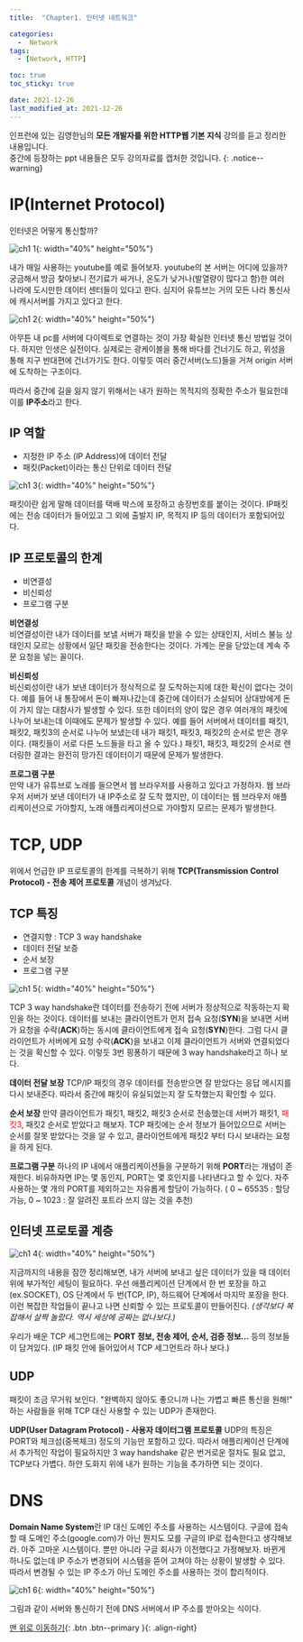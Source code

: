 ```yaml
---
title:  "Chapter1. 인터넷 네트워크" 

categories:
  -  Network
tags:
  - [Network, HTTP]

toc: true
toc_sticky: true

date: 2021-12-26
last_modified_at: 2021-12-26
---
```


인프런에 있는 김영한님의 **모든 개발자를 위한 HTTP웹 기본 지식** 강의를 듣고 정리한 내용입니다.<br>
중간에 등장하는 ppt 내용들은 모두 강의자료를 캡처한 것입니다.
{: .notice--warning}


# IP(Internet Protocol)

인터넷은 어떻게 통신할까?

![ch1 1](https://user-images.githubusercontent.com/96368476/147409039-493f7ba6-43e3-4ca4-bd7c-174c07327d97.png){: width="40%" height="50%"}

내가 매일 사용하는 youtube를 예로 들어보자. youtube의 본 서버는 어디에 있을까? 궁금해서 방금 찾아보니 전기료가 싸거나, 온도가 낮거나(발열량이 많다고 함)한 여러 나라에 도시만한 데이터 센터들이 있다고 한다. 심지어 유튜브는 거의 모든 나라 통신사에 캐시서버를 가지고 있다고 한다. 

![ch1 2](https://user-images.githubusercontent.com/96368476/147409049-43ffde13-7ccc-456b-a93d-967a43589c36.png){: width="40%" height="50%"}

아무튼 내 pc를 서버에 다이렉트로 연결하는 것이 가장 확실한 인터넷 통신 방법일 것이다. 하지만 인생은 실전이다. 
실제로는 광케이블을 통해 바다를 건너기도 하고, 위성을 통해 지구 반대편에 건너가기도 한다. 이렇듯 여러 중간서버(노드)들을 거쳐 origin 서버에 도착하는 구조이다.

 따라서 중간에 길을 잃지 않기 위해서는 내가 원하는 목적지의 정확한 주소가 필요한데 이를 **IP주소**라고 한다.



## IP 역할
- 지정한 IP 주소 (IP Address)에 데이터 전달
- 패킷(Packet)이라는 통신 단위로 데이터 전달

![ch1 3](https://user-images.githubusercontent.com/96368476/147409421-515ff319-d324-4473-b8b6-bc3fe2db90e6.png){: width="40%" height="50%"}


패킷이란 쉽게 말해 데이터를 택배 박스에 포장하고 송장번호를 붙이는 것이다. IP패킷에는 전송 데이터가 들어있고 그 외에 출발지 IP, 목적지 IP 등의 데이터가 포함되어있다.


## IP 프로토콜의 한계
- 비연결성
- 비신뢰성
- 프로그램 구분

**비연결성** <br>
비연결성이란 내가 데이터를 보낼 서버가 패킷을 받을 수 있는 상태인지, 서비스 불능 상태인지 모르는 상황에서 일단 패킷을 전송한다는 것이다. 가계는 문을 닫았는데 계속 주문 요청을 넣는 꼴이다.


**비신뢰성** <br>
비신뢰성이란 내가 보낸 데이터가 정삭적으로 잘 도착하는지에 대한 확신이 없다는 것이다. 
예를 들어 내 통장에서 돈이 빠져나갔는데 중간에 데이터가 소실되어 상대방에게 돈이 가지 않는 대참사가 발생할 수 있다.
또한 데이터의 양이 많은 경우 여러개의 패킷에 나누어 보내는데 이때에도 문제가 발생할 수 있다.
예를 들어 서버에서 데이터를 패킷1, 패킷2, 패킷3의 순서로 나누어 보냈는데 내가 패킷1, 패킷3, 패킷2의 순서로 받은 경우이다. (패킷들이 서로 다른 노드들을 타고 올 수 있다.) 패킷1, 패킷3, 패킷2의 순서로 렌더링한 결과는 완전히 망가진 데이터이기 때문에 문제가 발생한다.


**프로그램 구분** <br>
만약 내가 유튜브로 노래를 들으면서 웹 브라우저를 사용하고 있다고 가정하자.
웹 브라우저 서버가 보낸 데이터가 내 IP주소로 잘 도착 했지만, 이 데이터는 웹 브라우저 애플리케이션으로 가야할지, 노래 애플리케이션으로 가야할지 모르는 문제가 발생한다.


# TCP, UDP

위에서 언급한 IP 프로토콜의 한계를 극복하기 위해 **TCP(Transmission Control Protocol) - 전송 제어 프로토콜** 개념이 생겨났다.

## TCP 특징
- 연결지향 : TCP 3 way handshake
- 데이터 전달 보증
- 순서 보장
- 프로그램 구분

![ch1 5](https://user-images.githubusercontent.com/96368476/147412125-d30f4298-3ce9-4040-a217-28d1294c183b.png){: width="40%" height="50%"}

TCP 3 way handshake란 데이터를 전송하기 전에 서버가 정상적으로 작동하는지 확인을 하는 것이다. 데이터를 보내는 클라이언트가 먼저 접속 요청(**SYN**)을 보내면 서버가 요청을 수락(**ACK**)하는 동시에 클라이언트에게 접속 요청(**SYN**)한다. 그럼 다시 클라이언트가 서버에게 요청 수락(**ACK**)을 보내고 이제 클라이언트가 서버와 연결되었다는 것을 확신할 수 있다. 이렇듯 3번 핑퐁하기 때문에 3 way handshake라고 하나 보다. 


**데이터 전달 보장**
TCP/IP 패킷의 경우 데이터를 전송받으면 잘 받았다는 응답 메시지를 다시 보내준다. 따라서 중간에 패킷이 유실되었는지 잘 도착했는지 확인할 수 있다.


**순서 보장**
만약 클라이언트가 패킷1, 패킷2, 패킷3 순서로 전송했는데 서버가 패킷1, <span style="color:red">패킷3</span>, 패킷2 순서로 받았다고 해보자.
TCP 패킷에는 순서 정보가 들어있으므로 서버는 순서를 잘못 받았다는 것을 알 수 있고, 클라이언트에게 패킷2 부터 다시 보내라는 요청을 하게 된다.


**프로그램 구분**
하나의 IP 내에서 애플리케이션들을 구분하기 위해 **PORT**라는 개념이 존재한다. 비유하자면 IP는 몇 동인지, PORT는 몇 호인지를 나타낸다고 할 수 있다. 자주 사용하는 몇 개의 PORT를 제외하고는 자유롭게 할당이 가능하다.
( 0 ~ 65535 : 할당 가능, 0 ~ 1023 : 잘 알려진 포트라 쓰지 않는 것을 추천)

## 인터넷 프로토콜 계층

![ch1 4](https://user-images.githubusercontent.com/96368476/147412519-0785b886-7948-4bfc-84a9-ba67ab3c8a4f.png){: width="40%" height="50%"}

지금까지의 내용을 잠깐 정리해보면, 내가 서버에 보내고 싶은 데이터가 있을 때 데이터 위에 부가적인 세팅이 필요하다. 우선 애플리케이션 단계에서 한 번 포장을 하고(ex.SOCKET), OS 단계에서 두 번(TCP, IP), 하드웨어 단계에서 마지막 포장을 한다. 이런 복잡한 작업들이 끝나고 나면 신뢰할 수 있는 프로토콜이 만들어진다. 
*(생각보다 복잡해서 살짝 놀랐다. 역시 세상에 공짜는 없나보다.)*

우리가 배운 TCP 세그먼트에는 **PORT 정보, 전송 제어, 순서, 검증 정보...** 등의 정보들이 담겨있다.
(IP 패킷 안에 들어있어서 TCP 세그먼트라 하나 보다.)


## UDP
패킷이 조금 무거워 보인다.
"완벽하지 않아도 좋으니까 나는 가볍고 빠른 통신을 원해!" 하는 사람들을 위해 TCP 대신 사용할 수 있는 UDP가 존재한다.

**UDP(User Datagram Protocol) - 사용자 데이터그램 프로토콜**
UDP의 특징은 PORT와 체크섬(중복체크) 정도의 기능만 포함하고 있다.
따라서 애플리케이션 단계에서 추가적인 작업이 필요하지만 3 way handshake 같은 번거로운 절차도 필요 없고, TCP보다 가볍다. 하얀 도화지 위에 내가 원하는 기능을 추가하면 되는 것이다.


# DNS
**Domain Name System**란 IP 대신 도메인 주소를 사용하는 시스템이다. 
구글에 접속할 때 도메인 주소(google.com)가 아닌 뭔지도 모를 구글의 IP로 접속한다고 생각해보라. 아주 고마운 시스템이다.
뿐만 아니라 구글 회사가 이전했다고 가정해보자. 바뀐게 하나도 없는데 IP 주소가 변경되어 시스템을 뜯어 고쳐야 하는 상황이 발생할 수 있다. 따라서 변경될 수 있는 IP 주소가 아닌 도메인 주소를 사용하는 것이 합리적이다.

![ch1 6](https://user-images.githubusercontent.com/96368476/147413537-6a1368ef-8079-4fa5-a990-29d22f227c69.png){: width="40%" height="50%"}

그림과 같이 서버와 통신하기 전에 DNS 서버에서 IP 주소를 받아오는 식이다.

[맨 위로 이동하기](#){: .btn .btn--primary }{: .align-right}
